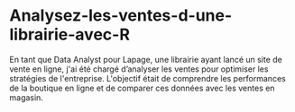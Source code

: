 # Analysez-les-ventes-d-une-librairie-avec-R
En tant que Data Analyst pour Lapage, une librairie ayant lancé un site de vente en ligne, j'ai été chargé d’analyser les ventes pour optimiser les stratégies de l'entreprise. L'objectif était de comprendre les performances de la boutique en ligne et de comparer ces données avec les ventes en magasin.

